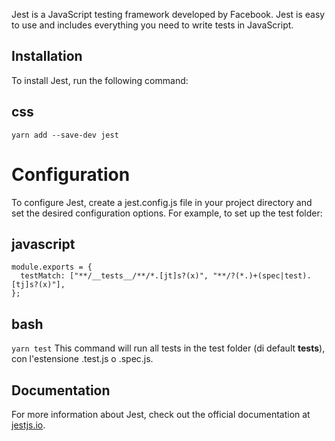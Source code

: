 Jest is a JavaScript testing framework developed by Facebook. Jest is easy to use and includes everything you need to write tests in JavaScript.

## Installation
To install Jest, run the following command:

## css

``` yarn add --save-dev jest ```

# Configuration
To configure Jest, create a jest.config.js file in your project directory and set the desired configuration options. For example, to set up the test folder:

## javascript

```
module.exports = {
  testMatch: ["**/__tests__/**/*.[jt]s?(x)", "**/?(*.)+(spec|test).[tj]s?(x)"],
}; 
```

## bash

``` yarn test ```
This command will run all tests in the test folder (di default __tests__), con l'estensione .test.js o .spec.js.

## Documentation
For more information about Jest, check out the official documentation at [jestjs.io](https://www.jestjs.io).